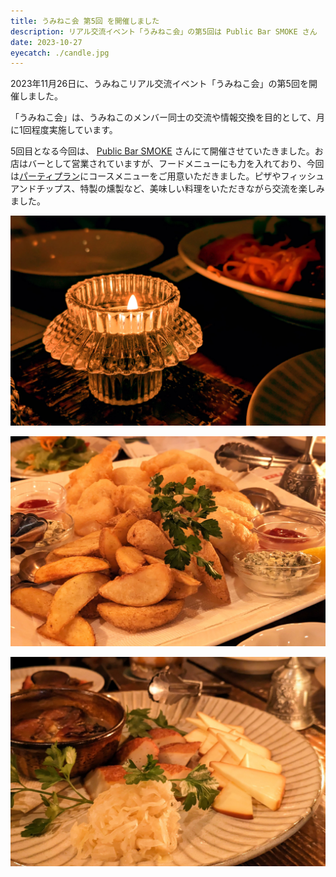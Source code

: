```yaml
---
title: うみねこ会 第5回 を開催しました
description: リアル交流イベント「うみねこ会」の第5回は Public Bar SMOKE さん
date: 2023-10-27
eyecatch: ./candle.jpg
---
```


2023年11月26日に、うみねこリアル交流イベント「うみねこ会」の第5回を開催しました。

「うみねこ会」は、うみねこのメンバー同士の交流や情報交換を目的として、月に1回程度実施しています。

5回目となる今回は、 [Public Bar SMOKE](http://www.smoke2001.sakura.ne.jp/) さんにて開催させていたきました。お店はバーとして営業されていますが、フードメニューにも力を入れており、今回は[パーティプラン](http://www.smoke2001.sakura.ne.jp/party.html)にコースメニューをご用意いただきました。ピザやフィッシュアンドチップス、特製の燻製など、美味しい料理をいただきながら交流を楽しみました。

![](candle.jpg)

![](fish_and_chips.jpg)

![](smoke.jpg)
